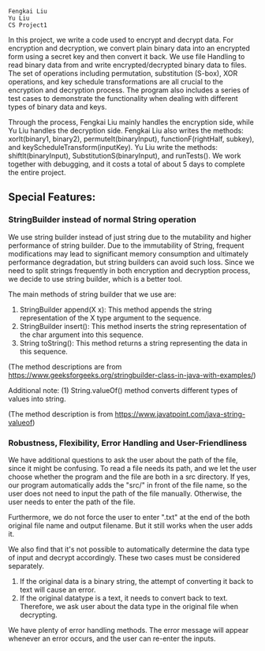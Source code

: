 ```
Fengkai Liu
Yu Liu
CS Project1
```

In this project, we write a code used to encrypt and decrypt data. For encryption and decryption, we convert plain binary data into an encrypted form using a secret key and then convert it back. We use file Handling to read binary data from and write encrypted/decrypted binary data to files. The set of operations including permutation, substitution (S-box), XOR operations, and key schedule transformations are all crucial to the encryption and decryption process. The program also includes a series of test cases to demonstrate the functionality when dealing with different types of binary data and keys.

Through the process, Fengkai Liu mainly handles the encryption side, while Yu Liu handles the decryption side. Fengkai Liu also writes the methods: xorIt(binary1, binary2), permuteIt(binaryInput), functionF(rightHalf, subkey), and keyScheduleTransform(inputKey). Yu Liu write the methods: shiftIt(binaryInput), SubstitutionS(binaryInput), and runTests(). We work together with debugging, and it costs a total of about 5 days to complete the entire project.

## Special Features:
### StringBuilder instead of normal String operation
We use string builder instead of just string due to the mutability and higher performance of string builder. Due to the immutability of String, frequent modifications may lead to significant memory consumption and ultimately performance degradation, but string builders can avoid such loss. Since we need to split strings frequently in both encryption and decryption process, we decide to use string builder, which is a better tool.

The main methods of string builder that we use are:
1. StringBuilder append(X x): This method appends the string representation of the X type argument to the sequence.
2. StringBuilder insert(): This method inserts the string representation of the char argument into this sequence.
3. String toString(): This method returns a string representing the data in this sequence.

(The method descriptions are from https://www.geeksforgeeks.org/stringbuilder-class-in-java-with-examples/)

Additional note:
(1) String.valueOf() method converts different types of values into string.

(The method description is from https://www.javatpoint.com/java-string-valueof)

### Robustness, Flexibility, Error Handling and User-Friendliness
We have additional questions to ask the user about the path of the file, since it might be confusing. To read a file needs its path, and we let the user choose whether the program and the file are both in a src directory. If yes, our program automatically adds the "src/" in front of the file name, so the user does not need to input the path of the file manually. Otherwise, the user needs to enter the path of the file.

Furthermore, we do not force the user to enter ".txt" at the end of the both original file name and output filename. But it still works when the user adds it.

We also find that it's not possible to automatically determine the data type of input and decrypt accordingly. These two cases must be considered separately.
1. If the original data is a binary string, the attempt of converting it back to text will cause an error.
2. If the original datatype is a text, it needs to convert back to text.
Therefore, we ask user about the data type in the original file when decrypting.

We have plenty of error handling methods. The error message will appear whenever an error occurs, and the user can re-enter the inputs.
